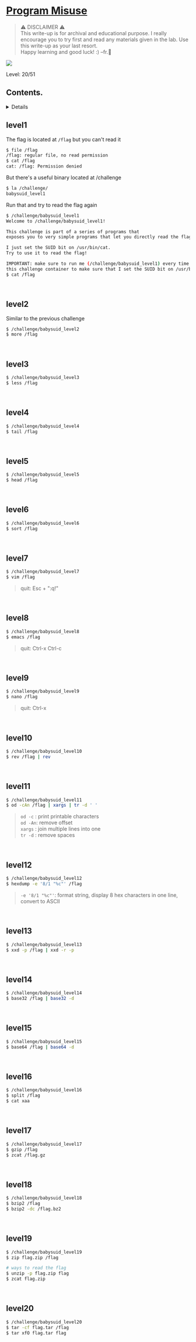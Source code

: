 # [Program Misuse](https://pwn.college/fundamentals/program-misuse)

> ⚠️ DISCLAIMER ⚠️\
> This write-up is for archival and educational purpose. I really encourage you to try first and read any materials given in the lab. Use this write-up as your last resort.\
> Happy learning and good luck! :) –fr.🔮

![](https://progress-bar.dev/39/?title=Incomplete&width=150)

Level: 20/51

## Contents.

<details>

- [level1](#level1)
- [level2](#level2)
- [level3](#level3)
- [level4](#level4)
- [level5](#level5)
- [level6](#level6)
- [level7](#level7)
- [level8](#level8)
- [level9](#level9)
- [level10](#level10)
- [level11](#level11)
- [level12](#level12)
- [level13](#level13)
- [level14](#level14)
- [level15](#level15)
- [level16](#level16)
- [level17](#level17)
- [level18](#level18)
- [level19](#level19)
- [level20](#level20)
</details>

## level1

The flag is located at `/flag` but you can't read it

```sh
$ file /flag
/flag: regular file, no read permission
$ cat /flag
cat: /flag: Permission denied
```

But there's a useful binary located at /challenge

```sh
$ la /challenge/
babysuid_level1
```

Run that and try to read the flag again

```sh
$ /challenge/babysuid_level1
Welcome to /challenge/babysuid_level1!

This challenge is part of a series of programs that
exposes you to very simple programs that let you directly read the flag.

I just set the SUID bit on /usr/bin/cat.
Try to use it to read the flag!

IMPORTANT: make sure to run me (/challenge/babysuid_level1) every time that you restart
this challenge container to make sure that I set the SUID bit on /usr/bin/cat!
$ cat /flag
```

<!-- pwn.college{o8JgfFgwz1uMuzCrREaDZSF_RpC.01M0EDLwgDM5MzW} -->
<br>

## level2

Similar to the previous challenge

```sh
$ /challenge/babysuid_level2
$ more /flag
```

<!-- pwn.college{YaBXhy1QG99J-u27IXun84-OfSe.0FN0EDLwgDM5MzW} -->
<br>

## level3

```sh
$ /challenge/babysuid_level3
$ less /flag
```

<!-- pwn.college{E_aUpmE50FPLlITPeKZ2o01fNnV.0VN0EDLwgDM5MzW} -->
<br>

## level4

```sh
$ /challenge/babysuid_level4
$ tail /flag
```

<!-- pwn.college{8o2gTbd8OdttbmYwTig3PKSwZ06.0lN0EDLwgDM5MzW} -->
<br>

## level5

```sh
$ /challenge/babysuid_level5
$ head /flag
```

<!-- pwn.college{gsTznggpJu6y9der8LTRAN27byo.01N0EDLwgDM5MzW} -->
<br>

## level6

```sh
$ /challenge/babysuid_level6
$ sort /flag
```

<!-- pwn.college{kQeqCQH5qJyRKnPURHpwGNn1SSb.0FO0EDLwgDM5MzW} -->
<br>

## level7

```sh
$ /challenge/babysuid_level7
$ vim /flag
```

> quit: Esc + ":q!"

<!-- pwn.college{kowi5Ysozy9Az09lXRrcMasJWAV.0VO0EDLwgDM5MzW} -->
<br>

## level8

```sh
$ /challenge/babysuid_level8
$ emacs /flag
```

> quit: Ctrl-x Ctrl-c

<!-- pwn.college{w-NpSolbJn97m5Due8T8ReMqHm-.0FM1EDLwgDM5MzW} -->
<br>

## level9

```sh
$ /challenge/babysuid_level9
$ nano /flag
```

> quit: Ctrl-x

<!-- pwn.college{cVnWBQQhRxhjysUI9G8ii_SaADr.0VM1EDLwgDM5MzW} -->
<br>

## level10

```sh
$ /challenge/babysuid_level10
$ rev /flag | rev
```

<!-- pwn.college{Y1nhCuxgERqjMoiEAfdU93ZlJCJ.0lM1EDLwgDM5MzW} -->
<br>

## level11

```sh
$ /challenge/babysuid_level11
$ od -cAn /flag | xargs | tr -d ' '
```

> `od -c` : print printable characters \
> `od -An`: remove offset \
> `xargs` : join multiple lines into one \
> `tr -d` : remove spaces

<!-- pwn.college{0AmsDNHzDUYr6AbxzEqVI-75Ll7.01M1EDLwgDM5MzW} -->
<br>

## level12

```sh
$ /challenge/babysuid_level12
$ hexdump -e '8/1 "%c"' /flag
```

> `-e '8/1 "%c"'`: format string, display 8 hex characters in one line, convert to ASCII

<!-- pwn.college{w-pnN_g5KRqDJxT8ka2ncVEHfj5.0FN1EDLwgDM5MzW} -->
<br>

## level13

```sh
$ /challenge/babysuid_level13
$ xxd -p /flag | xxd -r -p
```

<!-- pwn.college{QB0Ap0fsKOFPAfWmcsiLJpXquEj.0VN1EDLwgDM5MzW} -->
<br>

## level14

```sh
$ /challenge/babysuid_level14
$ base32 /flag | base32 -d
```

<!-- pwn.college{cZS0dZJeqIVxIjVovFNpmB5xRjW.0lN1EDLwgDM5MzW} -->
<br>

## level15

```sh
$ /challenge/babysuid_level15
$ base64 /flag | base64 -d
```

<!-- pwn.college{QHNmu4ZZKaQ_NtHzfrJXEn284KT.01N1EDLwgDM5MzW} -->
<br>

## level16

```sh
$ /challenge/babysuid_level16
$ split /flag
$ cat xaa
```

<!-- pwn.college{82rArGVNl4cZAoT6E_pnkZIS2oK.0FO1EDLwgDM5MzW} -->
<br>

## level17

```sh
$ /challenge/babysuid_level17
$ gzip /flag
$ zcat /flag.gz
```

<!-- pwn.college{Q9PAkScbraY7CLEH_omn_YNVlF7.0VO1EDLwgDM5MzW} -->
<br>

## level18

```sh
$ /challenge/babysuid_level18
$ bzip2 /flag
$ bzip2 -dc /flag.bz2
```

<!-- pwn.college{AKBtSbQH4QG2vYz-MDfHNE6ddqK.0FM2EDLwgDM5MzW} -->
<br>

## level19

```sh
$ /challenge/babysuid_level19
$ zip flag.zip /flag

# ways to read the flag
$ unzip -p flag.zip flag
$ zcat flag.zip
```

<!-- pwn.college{UzRe8LOSxZ5NRboeVLjPajRkvm2.0VM2EDLwgDM5MzW} -->
<br>

## level20

```sh
$ /challenge/babysuid_level20
$ tar -cf flag.tar /flag
$ tar xfO flag.tar flag
```

<!-- pwn.college{QIzD9TkCxtMpzsZlYw95NXIUVVN.0lM2EDLwgDM5MzW} -->
<br>

<!-- ## level

```sh
$ /challenge/babysuid_level
$ less /flag
```
<br> -->
